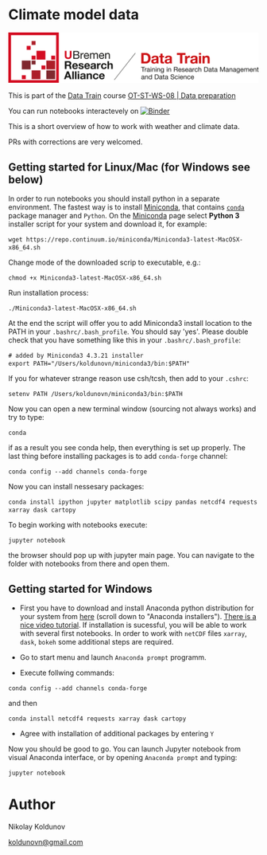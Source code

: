 Climate model data
===========================
![Alt text](images/UBRA_Logo_DATA_TRAIN.png?raw=true "Title")

This is part of the [Data Train](https://www.uni-bremen.de/research-alliance/forschungsdaten/data-train) course [OT-ST-WS-08 | Data preparation](https://www.uni-bremen.de/research-alliance/forschungsdaten/data-train/data-train-curriculum/data-steward-track/ot-st-ws-08-data-preparation)


You can run notebooks interactevely on [![Binder](https://mybinder.org/badge.svg)](https://mybinder.org/v2/gh/koldunovn/DT_model_data/main)
 
This is a short overview of how to work with weather and climate data. 

PRs with corrections are very welcomed.

## Getting started for Linux/Mac (for Windows see below)

In order to run notebooks you should install python in a separate environment. The fastest way is to install [Miniconda](http://conda.pydata.org/miniconda.html), that contains [`conda`](http://conda.pydata.org/docs/intro.html) package manager and `Python`. On the [Miniconda](http://conda.pydata.org/miniconda.html) page select **Python 3** installer script for your system and download it, for example:

```
wget https://repo.continuum.io/miniconda/Miniconda3-latest-MacOSX-x86_64.sh
```

Change mode of the downloaded scrip to executable, e.g.:

```
chmod +x Miniconda3-latest-MacOSX-x86_64.sh
```

Run installation process:
```
./Miniconda3-latest-MacOSX-x86_64.sh
```
At the end the script will offer you to add Miniconda3 install location to the PATH in your `.bashrc/.bash_profile`. You should say 'yes'. Please double check that you have something like this in your `.bashrc/.bash_profile`:

```
# added by Miniconda3 4.3.21 installer
export PATH="/Users/koldunovn/miniconda3/bin:$PATH"
```
If you for whatever strange reason use csh/tcsh, then add to your `.cshrc`:

```
setenv PATH /Users/koldunovn/miniconda3/bin:$PATH
```
Now you can open a new terminal window (sourcing not always works) and try to type:

```
conda
```
if as a result you see conda help, then everything is set up properly. The last thing before installing packages is to add `conda-forge` channel:
```
conda config --add channels conda-forge 
```
Now you can install nessesary packages:
```
conda install ipython jupyter matplotlib scipy pandas netcdf4 requests xarray dask cartopy
```
To begin working with notebooks execute:
```
jupyter notebook
```
the browser should pop up with jupyter main page. You can navigate to the folder with notebooks from there and open them.

## Getting started for Windows

- First you have to download and install Anaconda python distribution for your system from [here](https://www.anaconda.com/products/individual#windows) (scroll down to "Anaconda installers"). [There is a nice video tutorial](https://medium.com/@GalarnykMichael/install-python-anaconda-on-windows-2020-f8e188f9a63d). If installation is sucessful, you will be able to work with several first notebooks. In order to work with `netCDF` files `xarray`, `dask`, `bokeh` some additional steps are required.

- Go to start menu and launch `Anaconda prompt` programm.
- Execute follwing commands:
```
conda config --add channels conda-forge 
```
and then
```
conda install netcdf4 requests xarray dask cartopy
```
- Agree with installation of additional packages by entering `Y`

Now you should be good to go. You can launch Jupyter notebook from visual Anaconda interface, or by opening `Anaconda prompt` and typing:
```
jupyter notebook
```


Author
========
Nikolay Koldunov

koldunovn@gmail.com
